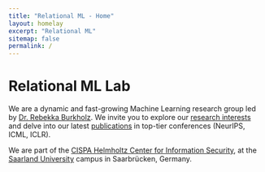 ```yaml
---
title: "Relational ML - Home"
layout: homelay
excerpt: "Relational ML"
sitemap: false
permalink: /
---
```


<h1>Relational ML Lab</h1>

We are a dynamic and fast-growing Machine Learning research group led by [Dr. Rebekka Burkholz](https://sites.google.com/view/rebekkaburkholz/). We invite you to explore our [research interests](research) and delve into our latest [publications](publications) in top-tier conferences (NeurIPS, ICML, ICLR).

We are part of the <a href="https://cispa.de//">CISPA Helmholtz Center for Information Security</a>, at the <a href="https://www.uni-saarland.de/">Saarland University</a> campus in Saarbrücken, Germany.